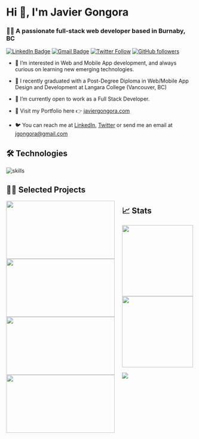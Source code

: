 # Hi 👋, I'm Javier Gongora
### 👨‍💻 A passionate full-stack web developer based in Burnaby, BC

[![LinkedIn Badge](https://img.shields.io/badge/-LinkedIn-blue?style=social&logo=Linkedin&logoColor=blue&link=https://www.linkedin.com/in/javiergongora/)](https://www.linkedin.com/in/javiergongora/)
[![Gmail Badge](https://img.shields.io/badge/-jgongora-c14438?style=social&logo=Gmail&logoColor=red&link=mailto:jgongora@gmail.com)](mailto:jgongora@gmail.com)
[![Twitter Follow](https://img.shields.io/twitter/follow/javigong?style=social)](https://twitter.com/intent/follow?screen_name=javigong)
[![GitHub followers](https://img.shields.io/github/followers/javigong?label=Follow&style=social)](https://github.com/javigong/?tab=follow)
- :dna: I’m interested in Web and Mobile App development, and always curious on learning new emerging technologies.

- :rocket: I recently graduated with a Post-Degree Diploma in Web/Mobile App Design and Development at Langara College (Vancouver, BC)

- :busts_in_silhouette:	I’m currently open to work as a Full Stack Developer.

- :art: Visit my Portfolio here :point_right: [javiergongora.com](https://javiergongora.com)

- :bird: You can reach me at [LinkedIn](https://www.linkedin.com/in/javiergongora/), [Twitter](https://twitter.com/javigong) or send me an email at [jgongora@gmail.com](mailto:jgongora@gmail.com)

## 🛠 Technologies

![skills](https://skillicons.dev/icons?i=html,css,js,ts,php,bash,react,nextjs,nodejs,express,wordpress,postgresql,mysql,sqlite,mongodb,tailwind,graphql,apollo,prisma,redux,firebase,aws,gcp,git,jest,vscode,vercel,figma,ps,ai&theme=light)

## 👨‍🎨 Selected Projects


[<img src="https://user-images.githubusercontent.com/42308135/206007513-4822e20f-293d-42b0-9915-f0893de49e7d.jpg"
     height="155" width="290" style="object-fit: cover; float: left; margin-right: 20px"/>
](https://github.com/javigong/travel-nextjs-typescript-tailwind-mapbox-calendar-date-picker)
[<img src="https://user-images.githubusercontent.com/42308135/206007481-648a4a7c-397a-45a6-af77-8f5d3bbdf3ce.jpg"
     height="155" width="290" style="object-fit: cover; float: left; margin-right: 20px;"/>
](https://github.com/javigong/fast-marketplace-nextjs-typescript-tailwind-redux-nextauth-firebase)
[<img src="https://user-images.githubusercontent.com/42308135/206007444-6d13ce26-15e9-4ba5-9440-de6f44ef3ca8.jpg"
     height="155" width="290" style="object-fit: cover; float: left; margin-right: 20px;"/>
](https://github.com/javigong/writly-nextjs-typescript-tailwind-sanity)
[<img src="https://user-images.githubusercontent.com/42308135/207207396-f5796336-2b8a-4b55-b861-6e076253831a.jpg"
     height="155" width="290" style="object-fit: cover; float: left; margin-right: 20px;"/>
](https://github.com/javigong/circuitai-nextjs-typescript-redis-tailwind-nextauth)


## 📈 Stats

<img height="190px" align="center" src="https://github-readme-stats.vercel.app/api?username=javigong&count_private=true&theme=react&show_icons=true" /><img height="190px" align="center" src="https://github-readme-stats.vercel.app/api/top-langs/?username=javigong&count_private=true&layout=compact&langs_count=8&show_icons=true&theme=react" />


![](https://komarev.com/ghpvc/?username=javigong)

<!---
javigong/javigong is a ✨ special ✨ repository because its `README.md` (this file) appears on your GitHub profile.
You can click the Preview link to take a look at your changes.
--->
